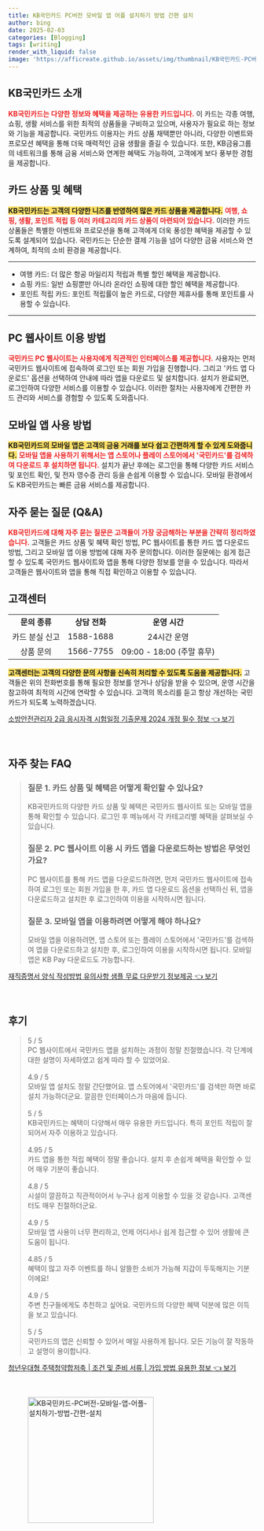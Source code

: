 ```yaml
---
title: KB국민카드 PC버전 모바일 앱 어플 설치하기 방법 간편 설치
author: bing
date: 2025-02-03
categories: [Blogging]
tags: [writing]
render_with_liquid: false
image: 'https://afficreate.github.io/assets/img/thumbnail/KB국민카드-PC버전-모바일-앱-어플-설치하기-방법-간편-설치.webp'
---
```



<h2 id='KB국민카드_소개'>KB국민카드 소개</h2>

<p><b><span style="color: #ee2323;">KB국민카드는 다양한 정보와 혜택을 제공하는 유용한 카드입니다.</span></b> 이 카드는 각종 여행, 쇼핑, 생활 서비스를 위한 최적의 상품들을 구비하고 있으며, 사용자가 필요로 하는 정보와 기능을 제공합니다. 국민카드 이용자는 카드 상품 채택뿐만 아니라, 다양한 이벤트와 프로모션 혜택을 통해 더욱 매력적인 금융 생활을 즐길 수 있습니다. 또한, KB금융그룹의 네트워크를 통해 금융 서비스와 연계한 혜택도 가능하여, 고객에게 보다 풍부한 경험을 제공합니다.</p>

<h2 id='카드상품과혜택'>카드 상품 및 혜택</h2>

<p><b><span style="background-color: #ffe066;">KB국민카드는 고객의 다양한 니즈를 반영하여 많은 카드 상품을 제공합니다.</span></b> <b><span style="color: #ee2323;">여행, 쇼핑, 생활, 포인트 적립 등 여러 카테고리의 카드 상품이 마련되어 있습니다.</span></b> 이러한 카드 상품들은 특별한 이벤트와 프로모션을 통해 고객에게 더욱 풍성한 혜택을 제공할 수 있도록 설계되어 있습니다. 국민카드는 단순한 결제 기능을 넘어 다양한 금융 서비스와 연계하여, 최적의 소비 환경을 제공합니다.</p>

<hr />

<ul>
    <li>여행 카드: 더 많은 항공 마일리지 적립과 특별 할인 혜택을 제공합니다.</li>
    <li>쇼핑 카드: 일반 쇼핑뿐만 아니라 온라인 쇼핑에 대한 할인 혜택을 제공합니다.</li>
    <li>포인트 적립 카드: 포인트 적립률이 높은 카드로, 다양한 제휴사를 통해 포인트를 사용할 수 있습니다.</li>
</ul>

<hr />

<h2 id='PC_이용방법'>PC 웹사이트 이용 방법</h2>

<p><b><span style="color: #ee2323;">국민카드 PC 웹사이트는 사용자에게 직관적인 인터페이스를 제공합니다.</span></b> 사용자는 먼저 국민카드 웹사이트에 접속하여 로그인 또는 회원 가입을 진행합니다. 그리고 '카드 앱 다운로드' 옵션을 선택하여 안내에 따라 앱을 다운로드 및 설치합니다. 설치가 완료되면, 로그인하여 다양한 서비스를 이용할 수 있습니다. 이러한 절차는 사용자에게 간편한 카드 관리와 서비스를 경험할 수 있도록 도와줍니다.</p>

<h2 id='모바일앱사용법'>모바일 앱 사용 방법</h2>

<p><b><span style="background-color: #ffe066;">KB국민카드의 모바일 앱은 고객의 금융 거래를 보다 쉽고 간편하게 할 수 있게 도와줍니다.</span></b> <b><span style="color: #ee2323;">모바일 앱을 사용하기 위해서는 앱 스토어나 플레이 스토어에서 '국민카드'를 검색하여 다운로드 후 설치하면 됩니다.</span></b> 설치가 끝난 후에는 로그인을 통해 다양한 카드 서비스 및 포인트 확인, 및 전자 영수증 관리 등을 손쉽게 이용할 수 있습니다. 모바일 환경에서도 KB국민카드는 빠른 금융 서비스를 제공합니다.</p>

<h2 id='자주묻는질문'>자주 묻는 질문 (Q&A)</h2>

<p><b><span style="color: #ee2323;">KB국민카드에 대해 자주 묻는 질문은 고객들이 가장 궁금해하는 부분을 간략히 정리하였습니다.</span></b> 고객들은 카드 상품 및 혜택 확인 방법, PC 웹사이트를 통한 카드 앱 다운로드 방법, 그리고 모바일 앱 이용 방법에 대해 자주 문의합니다. 이러한 질문에는 쉽게 접근할 수 있도록 국민카드 웹사이트와 앱을 통해 다양한 정보를 얻을 수 있습니다. 따라서 고객들은 웹사이트와 앱을 통해 직접 확인하고 이용할 수 있습니다.</p>

<h2 id='고객센터'>고객센터</h2>

<table>
    <tr>
        <td style="text-align: center; height: 17px;"><b>문의 종류</b></td>
        <td style="text-align: center; height: 17px;"><b>상담 전화</b></td>
        <td style="text-align: center; height: 17px;"><b>운영 시간</b></td>
    </tr>
    <tr>
        <td style="text-align: center; height: 17px;">카드 분실 신고</td>
        <td style="text-align: center; height: 17px;">1588-1688</td>
        <td style="text-align: center; height: 17px;">24시간 운영</td>
    </tr>
    <tr>
        <td style="text-align: center; height: 17px;">상품 문의</td>
        <td style="text-align: center; height: 17px;">1566-7755</td>
        <td style="text-align: center; height: 17px;">09:00 - 18:00 (주말 휴무)</td>
    </tr>
</table>

<p><b><span style="background-color: #ffe066;">고객센터는 고객의 다양한 문의 사항을 신속히 처리할 수 있도록 도움을 제공합니다.</span></b> 고객들은 위의 전화번호를 통해 필요한 정보를 얻거나 상담을 받을 수 있으며, 운영 시간을 참고하여 최적의 시간에 연락할 수 있습니다. 고객의 목소리를 듣고 항상 개선하는 국민카드가 되도록 노력하겠습니다.</p>


<p><a class="click-button" title="소방안전관리자 2급 응시자격 시험일정 기출문제 2024 개정 필수 정보" href="https://afficreate.github.io/posts/%EC%86%8C%EB%B0%A9%EC%95%88%EC%A0%84%EA%B4%80%EB%A6%AC%EC%9E%90-2%EA%B8%89-%EC%9D%91%EC%8B%9C%EC%9E%90%EA%B2%A9-%EC%8B%9C%ED%97%98%EC%9D%BC%EC%A0%95-%EA%B8%B0%EC%B6%9C%EB%AC%B8%EC%A0%9C-2024-%EA%B0%9C%EC%A0%95-%ED%95%84%EC%88%98-%EC%A0%95%EB%B3%B4/" rel="dofollow">소방안전관리자 2급 응시자격 시험일정 기출문제 2024 개정 필수 정보 👈 보기</a></p><br>
<h2 id='자주_찾는_FAQ'>자주 찾는 FAQ</h2>
<div itemscope="" itemtype="https://schema.org/FAQPage"> 
<blockquote> 
<div itemscope="" itemprop="mainEntity" itemtype="https://schema.org/Question"> 
<h3 itemprop="name">질문 1. 카드 상품 및 혜택은 어떻게 확인할 수 있나요?</h3> 
<div itemscope="" itemprop="acceptedAnswer" itemtype="https://schema.org/Answer"> 
<span itemprop="text"> 
<p>KB국민카드의 다양한 카드 상품 및 혜택은 국민카드 웹사이트 또는 모바일 앱을 통해 확인할 수 있습니다. 로그인 후 메뉴에서 각 카테고리별 혜택을 살펴보실 수 있습니다.</p> 
</span> 
</div> 
</div> 
<div itemscope="" itemprop="mainEntity" itemtype="https://schema.org/Question"> 
<h3 itemprop="name">질문 2. PC 웹사이트 이용 시 카드 앱을 다운로드하는 방법은 무엇인가요?</h3> 
<div itemscope="" itemprop="acceptedAnswer" itemtype="https://schema.org/Answer"> 
<span itemprop="text"> 
<p>PC 웹사이트를 통해 카드 앱을 다운로드하려면, 먼저 국민카드 웹사이트에 접속하여 로그인 또는 회원 가입을 한 후, 카드 앱 다운로드 옵션을 선택하신 뒤, 앱을 다운로드하고 설치한 후 로그인하여 이용을 시작하시면 됩니다.</p> 
</span> 
</div> 
</div> 
<div itemscope="" itemprop="mainEntity" itemtype="https://schema.org/Question"> 
<h3 itemprop="name">질문 3. 모바일 앱을 이용하려면 어떻게 해야 하나요?</h3> 
<div itemscope="" itemprop="acceptedAnswer" itemtype="https://schema.org/Answer"> 
<span itemprop="text"> 
<p>모바일 앱을 이용하려면, 앱 스토어 또는 플레이 스토어에서 '국민카드'를 검색하여 앱을 다운로드하고 설치한 후, 로그인하여 이용을 시작하시면 됩니다. 모바일 앱은 KB Pay 다운로드도 가능합니다.</p> 
</span> 
</div> 
</div> 
</blockquote> 
</div>
<p><a class="click-button" title="재직증명서 양식 작성방법 유의사항 샘플 무료 다운받기 정보제공" href="https://afficreate.github.io/posts/%EC%9E%AC%EC%A7%81%EC%A6%9D%EB%AA%85%EC%84%9C-%EC%96%91%EC%8B%9D-%EC%9E%91%EC%84%B1%EB%B0%A9%EB%B2%95-%EC%9C%A0%EC%9D%98%EC%82%AC%ED%95%AD-%EC%83%98%ED%94%8C-%EB%AC%B4%EB%A3%8C-%EB%8B%A4%EC%9A%B4%EB%B0%9B%EA%B8%B0-%EC%A0%95%EB%B3%B4%EC%A0%9C%EA%B3%B5/" rel="dofollow">재직증명서 양식 작성방법 유의사항 샘플 무료 다운받기 정보제공 👈 보기</a></p><br>
<h2 id='후기'>후기</h2>
<div itemscope itemtype="https://schema.org/Product">
  <blockquote>
  <div itemprop="review" itemscope itemtype="https://schema.org/Review">
      <div itemprop="reviewRating" itemscope itemtype="https://schema.org/Rating"> <span itemprop="ratingValue">5</span> / <span itemprop="bestRating">5</span> </div>
      <span itemprop="reviewBody">PC 웹사이트에서 국민카드 앱을 설치하는 과정이 정말 친절했습니다. 각 단계에 대한 설명이 자세하였고 쉽게 따라 할 수 있었어요.</span>
  </div>
  <br>
  <div itemprop="review" itemscope itemtype="https://schema.org/Review">
      <div itemprop="reviewRating" itemscope itemtype="https://schema.org/Rating"> <span itemprop="ratingValue">4.9</span> / <span itemprop="bestRating">5</span> </div>
      <span itemprop="reviewBody">모바일 앱 설치도 정말 간단했어요. 앱 스토어에서 '국민카드'를 검색만 하면 바로 설치 가능하더군요. 깔끔한 인터페이스가 마음에 듭니다.</span>
  </div>
  <br>
  <div itemprop="review" itemscope itemtype="https://schema.org/Review">
      <div itemprop="reviewRating" itemscope itemtype="https://schema.org/Rating"> <span itemprop="ratingValue">5</span> / <span itemprop="bestRating">5</span> </div>
      <span itemprop="reviewBody">KB국민카드는 혜택이 다양해서 매우 유용한 카드입니다. 특히 포인트 적립이 잘 되어서 자주 이용하고 있습니다.</span>
  </div>
  <br>
  <div itemprop="review" itemscope itemtype="https://schema.org/Review">
      <div itemprop="reviewRating" itemscope itemtype="https://schema.org/Rating"> <span itemprop="ratingValue">4.95</span> / <span itemprop="bestRating">5</span> </div>
      <span itemprop="reviewBody">카드 앱을 통한 적립 혜택이 정말 좋습니다. 설치 후 손쉽게 혜택을 확인할 수 있어 매우 기분이 좋습니다.</span>
  </div>
  <br>
  <div itemprop="review" itemscope itemtype="https://schema.org/Review">
      <div itemprop="reviewRating" itemscope itemtype="https://schema.org/Rating"> <span itemprop="ratingValue">4.8</span> / <span itemprop="bestRating">5</span> </div>
      <span itemprop="reviewBody">시설이 깔끔하고 직관적이어서 누구나 쉽게 이용할 수 있을 것 같습니다. 고객센터도 매우 친절하더군요.</span>
  </div>
  <br>
  <div itemprop="review" itemscope itemtype="https://schema.org/Review">
      <div itemprop="reviewRating" itemscope itemtype="https://schema.org/Rating"> <span itemprop="ratingValue">4.9</span> / <span itemprop="bestRating">5</span> </div>
      <span itemprop="reviewBody">모바일 앱 사용이 너무 편리하고, 언제 어디서나 쉽게 접근할 수 있어 생활에 큰 도움이 됩니다.</span>
  </div>
  <br>
  <div itemprop="review" itemscope itemtype="https://schema.org/Review">
      <div itemprop="reviewRating" itemscope itemtype="https://schema.org/Rating"> <span itemprop="ratingValue">4.85</span> / <span itemprop="bestRating">5</span> </div>
      <span itemprop="reviewBody">혜택이 많고 자주 이벤트를 하니 알뜰한 소비가 가능해 지갑이 두둑해지는 기분이에요!</span>
  </div>
  <br>
  <div itemprop="review" itemscope itemtype="https://schema.org/Review">
      <div itemprop="reviewRating" itemscope itemtype="https://schema.org/Rating"> <span itemprop="ratingValue">4.9</span> / <span itemprop="bestRating">5</span> </div>
      <span itemprop="reviewBody">주변 친구들에게도 추천하고 싶어요. 국민카드의 다양한 혜택 덕분에 많은 이득을 보고 있습니다.</span>
  </div>
  <br>
  <div itemprop="review" itemscope itemtype="https://schema.org/Review">
      <div itemprop="reviewRating" itemscope itemtype="https://schema.org/Rating"> <span itemprop="ratingValue">5</span> / <span itemprop="bestRating">5</span> </div>
      <span itemprop="reviewBody">국민카드의 앱은 신뢰할 수 있어서 매일 사용하게 됩니다. 모든 기능이 잘 작동하고 설명이 용이합니다.</span>
  </div>
  </blockquote>
</div>
<p><a class="click-button" title="청년우대형 주택청약합저축 | 조건 및 준비 서류 | 가입 방법 유용한 정보" href="https://afficreate.github.io/posts/%EC%B2%AD%EB%85%84%EC%9A%B0%EB%8C%80%ED%98%95-%EC%A3%BC%ED%83%9D%EC%B2%AD%EC%95%BD%ED%95%A9%EC%A0%80%EC%B6%95-%EC%A1%B0%EA%B1%B4-%EB%B0%8F-%EC%A4%80%EB%B9%84-%EC%84%9C%EB%A5%98-%EA%B0%80%EC%9E%85-%EB%B0%A9%EB%B2%95-%EC%9C%A0%EC%9A%A9%ED%95%9C-%EC%A0%95%EB%B3%B4/" rel="dofollow">청년우대형 주택청약합저축 | 조건 및 준비 서류 | 가입 방법 유용한 정보 👈 보기</a></p><br>
<figure class="image"><img src="https://afficreate.github.io/assets/img/thumbnail/KB국민카드-PC버전-모바일-앱-어플-설치하기-방법-간편-설치.webp" alt="KB국민카드-PC버전-모바일-앱-어플-설치하기-방법-간편-설치" width="256" height="256"></figure>